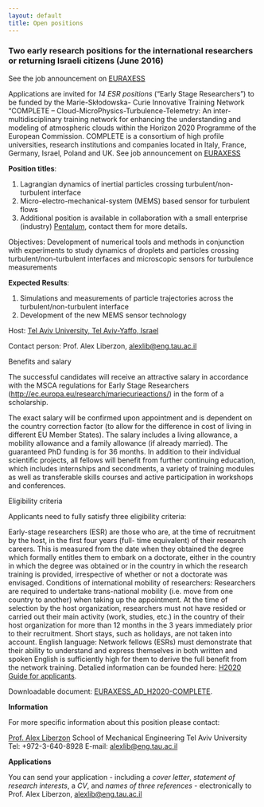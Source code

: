 ```yaml
---
layout: default
title: Open positions
---
```


### Two early research positions for the international researchers or returning Israeli citizens (June 2016)

See the job announcement on [EURAXESS](http://ec.europa.eu/euraxess/index.cfm/jobs/jobDetails/34099915) 


Applications are invited for *14 ESR positions* (“Early Stage Researchers”) to be funded by the Marie-Skłodowska- Curie Innovative Training Network “COMPLETE – Cloud-MicroPhysics-Turbulence-Telemetry: An inter-multidisciplinary training network for enhancing the understanding and modeling of atmospheric clouds within the Horizon 2020 Programme of the European Commission. COMPLETE is a consortium of high profile universities, research institutions and companies located in ltaly, France, Germany, Israel, Poland and UK. See job announcement on [EURAXESS](http://ec.europa.eu/euraxess/index.cfm/jobs/jobDetails/34099915)

**Position titles**: 

1. Lagrangian dynamics of inertial particles crossing turbulent/non-turbulent interface
1. Micro-electro-mechanical-system (MEMS) based sensor for turbulent flows
1. Additional position is available in collaboration with a small enterprise (industry) [Pentalum](http://www.pentalum.com/), contact them for more details. 


Objectives: Development of numerical tools and methods in conjunction with experiments to study dynamics of droplets and 
particles crossing turbulent/non-turbulent interfaces and microscopic sensors for turbulence measurements


**Expected Results**: 

1. Simulations and measurements of particle trajectories across the turbulent/non-turbulent interface
1. Development of the new MEMS sensor technology

Host: [Tel Aviv University, Tel Aviv-Yaffo, Israel](https://english.tau.ac.il/) 

Contact person: Prof. Alex Liberzon, [alexlib@eng.tau.ac.il](mailto:alexlib@eng.tau.ac.il)

Benefits and salary

The successful candidates will receive an attractive salary in accordance with the MSCA regulations for Early Stage Researchers (http://ec.europa.eu/research/mariecurieactions/) in the form of a scholarship.

The exact salary will be confirmed upon appointment and is dependent on the country correction fac­tor (to allow for the difference in cost of living in different EU Member States). The salary includes a living al­lowance, a mobility allowance and a family allowance (if already married). The guaranteed PhD funding is for 36 months. In addition to their individual scientific projects, all fellows will benefit from further continuing education, which includes internships and secondments, a variety of training modules as well as transferable skills courses and active participation in workshops and conferences.

Eligibility criteria

Applicants need to fully satisfy three eligibility criteria:

Early-stage researchers (ESR) are those who are, at the time of recruitment by the host, in the first four years (full- time equivalent) of their research careers. This is measured from the date when they obtained the degree which formally entitles them to embark on a doctorate, either in the country in which the degree was obtained or in the country in which the research training is provided, irrespective of whether or not a doctorate was envisaged.
Conditions of international mobility of researchers: Researchers are required to undertake trans-national mo­bility (i.e. move from one country to another) when taking up the appointment. At the time of selection by the host organization, researchers must not have resided or carried out their main activity (work, studies, etc.) in the country of their host organization for more than 12 months in the 3 years immediately prior to their recruitment. Short stays, such as holidays, are not taken into account.
English language: Network fellows (ESRs) must demonstrate that their ability to understand and express them­selves in both written and spoken English is sufficiently high for them to derive the full benefit from the network training.
Detalied information can be founded here: [H2020 Guide for applicants](http://ec.europa.eu/research/participants/portal/doc/call/h2020/h2020-msca-if-2015/1645199-guide_for_applicants_if_2015_en.pdf).

Downloadable document: [EURAXESS_AD_H2020-COMPLETE](http://www.envisens.com/wp-content/uploads/2016/07/EUROAXESS_AD_H2020-COMPLETE1.pdf).


**Information**

For more specific information about this position please contact:

[Prof. Alex Liberzon](http://www.eng.tau.ac.il/~alexlib) 
School of Mechanical Engineering 
Tel Aviv University 
Tel: +972-3-640-8928 
E-mail: [alexlib@eng.tau.ac.il](mailto:alexlib@eng.tau.ac.il)

**Applications**


You can send your application - including a *cover letter*, *statement of research interests*, a *CV*, and *names of three references* - electronically to Prof. Alex Liberzon, [alexlib@eng.tau.ac.il](mailto:alexlib@eng.tau.ac.il)